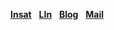 <a href="https://www.instagram.com/ahwatnow"><b>Insat</b></a> &nbsp;
<a href="https://www.linkedin.com/in/jiwoong-sohn-a36a641a5/"><b>LIn</b></a> &nbsp;
<a href="https://blog.naver.com/sohnji12"><b>Blog</b></a> &nbsp;
<a href="mailto:sohnji12@naver.com"><b>Mail</b></a> &nbsp;

